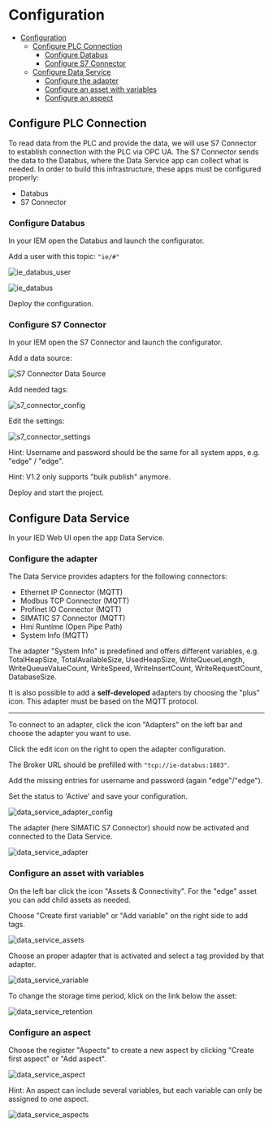 # Configuration

- [Configuration](#configuration)
  - [Configure PLC Connection](#configure-plc-connection)
    - [Configure Databus](#configure-databus)
    - [Configure S7 Connector](#configure-s7-connector)
  - [Configure Data Service](#configure-data-service)
    - [Configure the adapter](#configure-the-adapter)
    - [Configure an asset with variables](#configure-an-asset-with-variables)
    - [Configure an aspect](#configure-an-aspect)
		
## Configure PLC Connection

To read data from the PLC and provide the data, we will use S7 Connector to establish connection with the PLC via OPC UA.
The S7 Connector sends the data to the Databus, where the Data Service app can collect what is needed.
In order to build this infrastructure, these apps must be configured properly:

- Databus
- S7 Connector

### Configure Databus

In your IEM open the Databus and launch the configurator.

Add a user with this topic:
`"ie/#"`

![ie_databus_user](graphics/IE_Databus_User.PNG)

![ie_databus](graphics/IE_Databus.PNG)

Deploy the configuration.

### Configure S7 Connector

In your IEM open the S7 Connector and launch the configurator.

Add a data source:

![S7 Connector Data Source](graphics/S7_Connector_Data_Source.PNG)

Add needed tags:

![s7_connector_config](graphics/S7_Connector_Configuration.PNG)

Edit the settings:

![s7_connector_settings](graphics/S7_Connector_Settings.PNG)

Hint: Username and password should be the same for all system apps, e.g. "edge" / "edge".

Hint: V1.2 only supports "bulk publish" anymore. 

Deploy and start the project.

## Configure Data Service

In your IED Web UI open the app Data Service.

### Configure the adapter

The Data Service provides adapters for the following connectors:

- Ethernet IP Connector (MQTT)
- Modbus TCP Connector (MQTT)
- Profinet IO Connector (MQTT)
- SIMATIC S7 Connector (MQTT)
- Hmi Runtime (Open Pipe Path)
- System Info (MQTT)

The adapter "System Info" is predefined and offers different variables, e.g. TotalHeapSize, TotalAvailableSize, UsedHeapSize, WriteQueueLength, WriteQueueValueCount, WriteSpeed, WriteInsertCount, WriteRequestCount, DatabaseSize.

It is also possible to add a **self-developed** adapters by choosing the "plus" icon. This adapter must be based on the MQTT protocol.

---

To connect to an adapter, click the icon "Adapters" on the left bar and choose the adapter you want to use.

Click the edit icon on the right to open the adapter configuration.

The Broker URL should be prefilled with `"tcp://ie-databus:1883"`.

Add the missing entries for username and password (again "edge"/"edge").

Set the status to 'Active' and save your configuration.

![data_service_adapter_config](graphics/Data_Service_Adapter_Config.png)

The adapter (here SIMATIC S7 Connector) should now be activated and connected to the Data Service.

![data_service_adapter](graphics/Data_Service_Adapter.png)


### Configure an asset with variables

On the left bar click the icon "Assets & Connectivity". For the "edge" asset you can add child assets as needed.

Choose "Create first variable" or "Add variable" on the right side to add tags.

![data_service_assets](graphics/Data_Service_Assets.PNG)

Choose an proper adapter that is activated and select a tag provided by that adapter.

![data_service_variable](graphics/Data_Service_Variable.PNG)

To change the storage time period, klick on the link below the asset:

![data_service_retention](graphics/Data_Service_Retention.PNG)

### Configure an aspect

Choose the register "Aspects" to create a new aspect by clicking "Create first aspect" or "Add aspect".

![data_service_aspect](graphics/Data_Service_Aspect.PNG)

Hint: An aspect can include several variables, but each variable can only be assigned to one aspect.

![data_service_aspects](graphics/Data_Service_Aspects.PNG)
